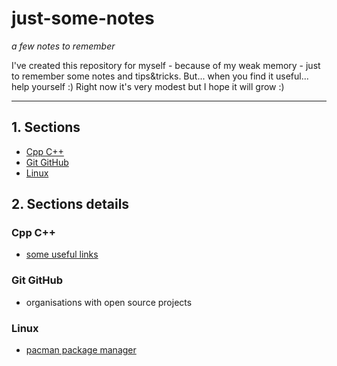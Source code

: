 # just-some-notes

_a few notes to remember_

I've created this repository for myself - because of my weak memory - just to remember some notes and tips&tricks.
But... when you find it useful... help yourself :)
Right now it's very modest but I hope it will grow :)

---

## 1. Sections

- [Cpp C++](#cpp-c++)
- [Git GitHub](#git-github)
- [Linux](#linux)

## 2. Sections details

### Cpp C++

- [some useful links](./Cpp%20C%2B%2B/useful-links.md)

### Git GitHub

- organisations with open source projects

### Linux

- [pacman package manager](./linux/pacman.md)
